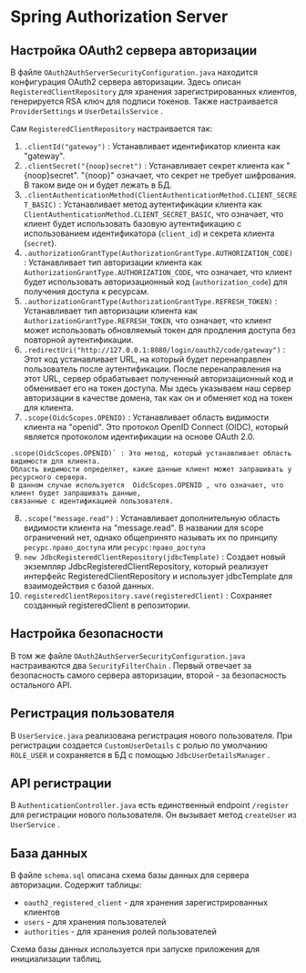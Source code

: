 # Spring Authorization Server

## Настройка OAuth2 сервера авторизации
В файле  `OAuth2AuthServerSecurityConfiguration.java`  находится конфигурация OAuth2 сервера авторизации.
Здесь описан  `RegisteredClientRepository`  для хранения зарегистрированных клиентов, генерируется RSA ключ для подписи токенов.
Также настраивается  `ProviderSettings`  и  `UserDetailsService` .

Сам `RegisteredClientRepository` настраивается так: 

1.  `.clientId("gateway")` : Устанавливает идентификатор клиента как "gateway".
2.  `.clientSecret("{noop}secret")` : Устанавливает секрет клиента как "{noop}secret". "{noop}" означает, что секрет не требует шифрования. В таком виде он и будет лежать в БД.
3.  `.clientAuthenticationMethod(ClientAuthenticationMethod.CLIENT_SECRET_BASIC)` : Устанавливает метод аутентификации клиента как `ClientAuthenticationMethod.CLIENT_SECRET_BASIC`, что означает, что клиент будет использовать базовую аутентификацию с использованием идентификатора (`client_id`) и секрета клиента (`secret`).
4.  `.authorizationGrantType(AuthorizationGrantType.AUTHORIZATION_CODE)` : Устанавливает тип авторизации клиента как `AuthorizationGrantType.AUTHORIZATION_CODE`, что означает, что клиент будет использовать авторизационный код (`authorization_code`) для получения доступа к ресурсам.
5.  `.authorizationGrantType(AuthorizationGrantType.REFRESH_TOKEN)` : Устанавливает тип авторизации клиента как `AuthorizationGrantType.REFRESH_TOKEN`, что означает, что клиент может использовать обновляемый токен для продления доступа без повторной аутентификации.
6.  `.redirectUri("http://127.0.0.1:8080/login/oauth2/code/gateway")` : Этот код устанавливает URL, на который будет перенаправлен пользователь после аутентификации. После перенаправления на этот URL, сервер обрабатывает полученный авторизационный код и обменивает его на токен доступа. 
Мы здесь указываем наш сервер авторизации в качестве домена, так как он и обменяет код на токен для клиента.
7.  `.scope(OidcScopes.OPENID)` : Устанавливает область видимости клиента на "openid". Это протокол OpenID Connect (OIDC), который является протоколом идентификации на основе OAuth 2.0. 

```
.scope(OidcScopes.OPENID)` : Это метод, который устанавливает область видимости для клиента. 
Область видимости определяет, какие данные клиент может запрашивать у ресурсного сервера. 
В данном случае используется  OidcScopes.OPENID , что означает, что клиент будет запрашивать данные, 
связанные с идентификацией пользователя.
```
8.  `.scope("message.read")` : Устанавливает дополнительную область видимости клиента на "message.read". В названии для scope ограничений нет, однако общепринято называть их по принципу `ресурс.право_доступа` или `ресурс:право_доступа`
9.  `new JdbcRegisteredClientRepository(jdbcTemplate)` : Создает новый экземпляр JdbcRegisteredClientRepository, который реализует интерфейс RegisteredClientRepository и использует jdbcTemplate для взаимодействия с базой данных.
10.  `registeredClientRepository.save(registeredClient)` : Сохраняет созданный registeredClient в репозитории.

## Настройка безопасности
В том же файле  `OAuth2AuthServerSecurityConfiguration.java`  настраиваются два  `SecurityFilterChain` .
Первый отвечает за безопасность самого сервера авторизации, второй - за безопасность остального API.

## Регистрация пользователя
В  `UserService.java`  реализована регистрация нового пользователя. При регистрации создается  `CustomUserDetails`  с ролью по умолчанию `ROLE_USER`  и сохраняется в БД с помощью  `JdbcUserDetailsManager` .

## API регистрации
В  `AuthenticationController.java`  есть единственный endpoint  `/register`  для регистрации нового пользователя. Он вызывает метод  `createUser`  из  `UserService` .

## База данных
В файле  `schema.sql`  описана схема базы данных для сервера авторизации.
Содержит таблицы:

-  `oauth2_registered_client`  - для хранения зарегистрированных клиентов
-  `users`  - для хранения пользователей
-  `authorities`  - для хранения ролей пользователей

Схема базы данных используется при запуске приложения для инициализации таблиц.